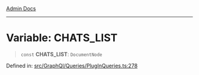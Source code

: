 [Admin Docs](/)

---

# Variable: CHATS_LIST

> `const` **CHATS_LIST**: `DocumentNode`

Defined in: [src/GraphQl/Queries/PlugInQueries.ts:278](https://github.com/PalisadoesFoundation/talawa-admin/blob/main/src/GraphQl/Queries/PlugInQueries.ts#L278)
